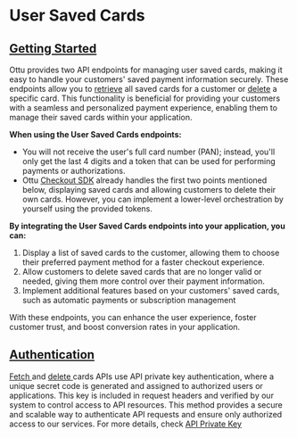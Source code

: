 # User Saved Cards

## [Getting Started](user-saved-cards.md#getting-started)

Ottu provides two API endpoints for managing user saved cards, making it easy to handle your customers' saved payment information securely. These endpoints allow you to [retrieve](user-saved-cards.md#fetch-cards) all saved cards for a customer or [delete](user-saved-cards.md#delete-cards) a specific card. This functionality is beneficial for providing your customers with a seamless and personalized payment experience, enabling them to manage their saved cards within your application.

**When using the User Saved Cards endpoints:**

* You will not receive the user's full card number (PAN); instead, you'll only get the last 4 digits and a token that can be used for performing payments or authorizations.
* Ottu [Checkout SDK](../checkout-sdk/) already handles the first two points mentioned below, displaying saved cards and allowing customers to delete their own cards. However, you can implement a lower-level orchestration by yourself using the provided tokens.

**By integrating the User Saved Cards endpoints into your application, you can:**

1. Display a list of saved cards to the customer, allowing them to choose their preferred payment method for a faster checkout experience.
2. Allow customers to delete saved cards that are no longer valid or needed, giving them more control over their payment information.
3. Implement additional features based on your customers' saved cards, such as automatic payments or subscription management

With these endpoints, you can enhance the user experience, foster customer trust, and boost conversion rates in your application.

## [**Authentication**](user-saved-cards.md#authentication)

[Fetch ](user-saved-cards.md#fetch-cards)and [delete ](user-saved-cards.md#delete-cards)cards APIs use API private key authentication, where a unique secret code is generated and assigned to authorized users or applications. This key is included in request headers and verified by our system to control access to API resources. This method provides a secure and scalable way to authenticate API requests and ensure only authorized access to our services. For more details, check [API Private Key](authentication.md#private-key)

